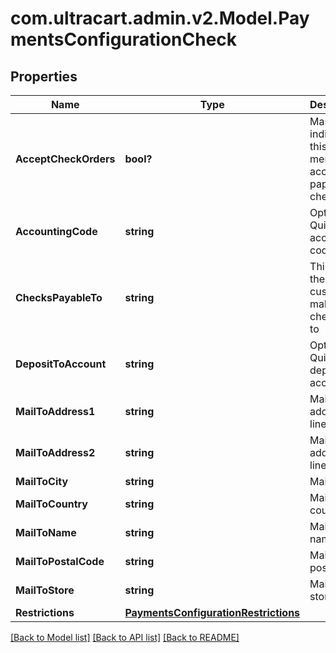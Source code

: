 # com.ultracart.admin.v2.Model.PaymentsConfigurationCheck
## Properties

Name | Type | Description | Notes
------------ | ------------- | ------------- | -------------
**AcceptCheckOrders** | **bool?** | Master flag indicating this merchant accepts paper checks | [optional] 
**AccountingCode** | **string** | Optional Quickbooks accounting code | [optional] 
**ChecksPayableTo** | **string** | This is who the customer makes the check out to | [optional] 
**DepositToAccount** | **string** | Optional Quickbooks deposit to account | [optional] 
**MailToAddress1** | **string** | MailTo address line 1 | [optional] 
**MailToAddress2** | **string** | MailTo address line 2 | [optional] 
**MailToCity** | **string** | MailTo city | [optional] 
**MailToCountry** | **string** | MailTo country | [optional] 
**MailToName** | **string** | MailTo name | [optional] 
**MailToPostalCode** | **string** | MailTo postal code | [optional] 
**MailToStore** | **string** | MailTo store | [optional] 
**Restrictions** | [**PaymentsConfigurationRestrictions**](PaymentsConfigurationRestrictions.md) |  | [optional] 


[[Back to Model list]](../README.md#documentation-for-models) [[Back to API list]](../README.md#documentation-for-api-endpoints) [[Back to README]](../README.md)

